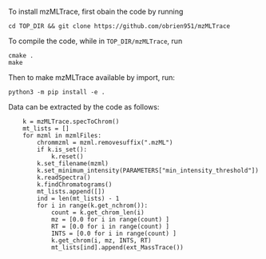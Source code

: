 To install mzMLTrace, first obain the code by running

```
cd TOP_DIR && git clone https://github.com/obrien951/mzMLTrace
```

To compile the code, while in `TOP_DIR/mzMLTrace`, run

```
cmake .
make
```

Then to make mzMLTrace available by import, run:

```
python3 -m pip install -e .
```


Data can be extracted by the code as follows:

```
    k = mzMLTrace.specToChrom()
    mt_lists = []
    for mzml in mzmlFiles:
        chrommzml = mzml.removesuffix(".mzML")
        if k.is_set():
            k.reset()
        k.set_filename(mzml)
        k.set_minimum_intensity(PARAMETERS["min_intensity_threshold"])
        k.readSpectra()
        k.findChromatograms()
        mt_lists.append([])
        ind = len(mt_lists) - 1
        for i in range(k.get_nchrom()):
            count = k.get_chrom_len(i)
            mz = [0.0 for i in range(count) ]
            RT = [0.0 for i in range(count) ]
            INTS = [0.0 for i in range(count) ]
            k.get_chrom(i, mz, INTS, RT)
            mt_lists[ind].append(ext_MassTrace())

```
